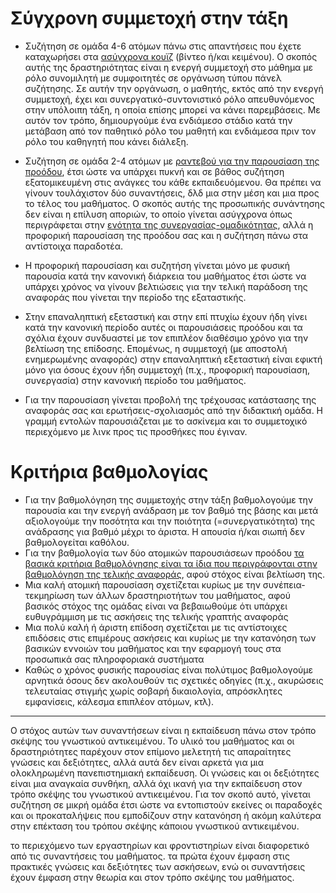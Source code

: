 # Σύγχρονη συμμετοχή στην τάξη

* Συζήτηση σε ομάδα 4-6 ατόμων πάνω στις απαντήσεις που έχετε καταχωρήσει στα [ασύγχρονα κουϊζ](https://courses-ionio.github.io/help/quiz/) (βίντεο ή/και κειμένου). Ο σκοπός αυτής της δραστηριότητας είναι η ενεργή συμμετοχή στο μάθημα με ρόλο συνομιλητή με συμφοιτητές σε οργάνωση τύπου πάνελ συζήτησης. Σε αυτήν την οργάνωση, ο μαθητής, εκτός από την ενεργή συμμετοχή, έχει και συνεργατικό-συντονιστικό ρόλο απευθυνόμενος στην υπόλοιπη τάξη, η οποία επίσης μπορεί να κάνει παρεμβάσεις. Με αυτόν τον τρόπο, δημιουργούμε ένα ενδιάμεσο στάδιο κατά την μετάβαση από τον παθητικό ρόλο του μαθητή και ενδιάμεσα πριν τον ρόλο του καθηγητή που κάνει διάλεξη.

* Συζήτηση σε ομάδα 2-4 ατόμων με [ραντεβού για την παρουσίαση της προόδου](https://courses-ionio.github.io/help/progress/), έτσι ώστε να υπάρχει πυκνή και σε βάθος συζήτηση εξατομικευμένη στις ανάγκες του κάθε εκπαιδευόμενου. Θα πρέπει να γίνουν τουλάχιστον δύο συναντήσεις, δλδ μια στην μέση και μια προς το τέλος του μαθήματος. Ο σκοπός αυτής της προσωπικής συνάντησης δεν είναι η επίλυση αποριών, το οποίο γίνεται ασύγχρονα όπως περιγράφεται στην [ενότητα της συνεργασίας-ομαδικότητας](https://courses-ionio.github.io/help/teamwork/), αλλά η προφορική παρουσίαση της προόδου σας και η συζήτηση πάνω στα αντίστοιχα παραδοτέα. 

* Η προφορική παρουσίαση και συζητήση γίνεται μόνο με φυσική παρουσία κατά την κανονική διάρκεια του μαθήματος έτσι ώστε να υπάρχει χρόνος να γίνουν βελτιώσεις για την τελική παράδοση της αναφοράς που γίνεται την περίοδο της εξαταστικής. 

* Στην επαναληπτική εξεταστική και στην επί πτυχίω έχουν ήδη γίνει κατά την κανονική περίοδο αυτές οι παρουσιάσεις προόδου και τα σχόλια έχουν συνδυαστεί με τον επιπλέον διαθέσιμο χρόνο για την βελτίωση της επίδοσης. Επομένως, η συμμετοχή (με αποστολή ενημερωμένης αναφοράς) στην επαναληπτική εξεταστική είναι εφικτή μόνο για όσους έχουν ήδη συμμετοχή (π.χ., προφορική παρουσίαση, συνεργασία) στην κανονική περίοδο του μαθήματος.
 
* Για την παρουσίαση γίνεται προβολή της τρέχουσας κατάστασης της αναφοράς σας και ερωτήσεις-σχολιασμός από την διδακτική ομάδα. Η γραμμή εντολών παρουσιάζεται με το ασκίνεμα και το συμμετοχικό περιεχόμενο με λινκ προς τις προσθήκες που έγιναν.

# Κριτήρια βαθμολογίας

* Για την βαθμολόγηση της συμμετοχής στην τάξη βαθμολογούμε την παρουσία και την ενεργή ανάδραση με τον βαθμό της βάσης και μετά αξιολογούμε την ποσότητα και την ποιότητα (=συνεργατικότητα) της ανάδρασης για βαθμό μέχρι το άριστα. Η απουσία ή/και σιωπή δεν βαθμολογείται καθόλου.
* Για την βαθμολογία των δύο ατομικών παρουσιάσεων προόδου [τα βασικά κριτήρια βαθμολόγησης είναι τα ίδια που περιγράφονται στην βαθμολόγηση της τελικής αναφοράς](https://courses-ionio.github.io/help/deliverables/), αφού στόχος είναι βελτίωση της.
* Μια καλή ατομική παρουσίαση σχετίζεται κυρίως με την συνέπεια-τεκμηρίωση των άλλων δραστηριοτήτων του μαθήματος, αφού βασικός στόχος της ομάδας είναι να βεβαιωθούμε ότι υπάρχει ευθυγράμμιση με τις ασκήσεις της τελικής γραπτής αναφοράς
* Μια πολύ καλή ή άριστη επίδοση σχετίζεται με τις αντίστοιχες επιδόσεις στις επιμέρους ασκήσεις και κυρίως με την κατανόηση των βασικών εννοιών του μαθήματος και την εφαρμογή τους στα προσωπικά σας πληροφοριακά συστήματα
* Καθώς ο χρόνος φυσικής παρουσίας είναι πολύτιμος βαθμολογούμε αρνητικά όσους δεν ακολουθούν τις σχετικές οδηγίες (π.χ., ακυρώσεις τελευταίας στιγμής χωρίς σοβαρή δικαιολογία, απρόσκλητες εμφανίσεις, κάλεσμα επιπλέον ατόμων, κτλ).

---
Ο στόχος αυτών των συναντήσεων είναι η εκπαίδευση πάνω στον τρόπο σκέψης του γνωστικού αντικειμένου. Το υλικό του μαθήματος και οι δραστηριότητες παρέχουν στον επίμονο μελετητή τις απαραίτητες γνώσεις και δεξιότητες, αλλά αυτά δεν είναι αρκετά για μια ολοκληρωμένη πανεπιστημιακή εκπαίδευση. Οι γνώσεις και οι δεξιότητες είναι μια αναγκαία συνθήκη, αλλά όχι ικανή για την εκπαίδευση στον τρόπο σκέψης του γνωστικού αντικειμένου. Για τον σκοπό αυτό, γίνεται συζήτηση σε μικρή ομάδα έτσι ώστε να εντοπιστούν εκείνες οι παραδοχές και οι προκαταλήψεις που εμποδίζουν στην κατανόηση ή ακόμη καλύτερα στην επέκταση του τρόπου σκέψης κάποιου γνωστικού αντικειμένου.

το περιεχόμενο των εργαστηρίων και φροντιστηρίων είναι διαφορετικό από τις συναντήσεις του μαθήματος. τα πρώτα έχουν έμφαση στις πρακτικές γνώσεις και δεξιότητες των ασκήσεων, ενώ οι συναντήσεις έχουν έμφαση στην θεωρία και στον τρόπο σκέψης του μαθήματος. 
